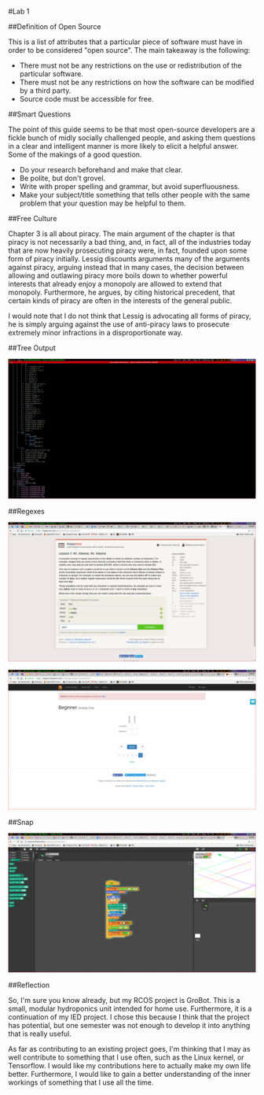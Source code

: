 #Lab 1

##Definition of Open Source

This is a list of attributes that a particular piece of software must have in
order to be considered "open source". The main takeaway is the following:

- There must not be any restrictions on the use or redistribution of the
  particular software.
- There must not be any restrictions on how the software can be modified by a
  third party.
- Source code must be accessible for free.

##Smart Questions

The point of this guide seems to be that most open-source developers are a
fickle bunch of midly socially challenged people, and asking them questions in a
clear and intelligent manner is more likely to elicit a helpful answer. Some of
the makings of a good question.

- Do your research beforehand and make that clear.
- Be polite, but don't grovel.
- Write with proper spelling and grammar, but avoid superfluousness.
- Make your subject/title something that tells other people with the same
  problem that your question may be helpful to them.

##Free Culture

Chapter 3 is all about piracy. The main argument of the chapter is that piracy
is not necessarily a bad thing, and, in fact, all of the industries today that
are now heavily prosecuting piracy were, in fact, founded upon some form of
piracy initially. Lessig discounts arguments many of the arguments against
piracy, arguing instead that in many cases, the decision between allowing and
outlawing piracy more boils down to whether powerful interests that already
enjoy a monopoly are allowed to extend that monopoly. Furthermore, he argues, by
citing historical precedent, that certain kinds of piracy are often in the
interests of the general public.

I would note that I do not think that Lessig is advocating all forms of piracy,
he is simply arguing against the use of anti-piracy laws to prosecute extremely
minor infractions in a disproportionate way.

##Tree Output

![Tree](/images/tree-screenshot.png)

##Regexes

![Regex](/images/regex.png)

![Regex](/images/regex2.png)

##Snap

![Snap](/images/snap.png)

##Reflection

So, I'm sure you know already, but my RCOS project is GroBot. This is a small,
modular hydroponics unit intended for home use. Furthermore, it is a
continuation of my IED project. I chose this because I think that the project
has potential, but one semester was not enough to develop it into anything that
is really useful.

As far as contributing to an existing project goes, I'm thinking that I may as
well contribute to something that I use often, such as the Linux kernel, or
Tensorflow. I would like my contributions here to actually make my own life
better. Furthermore, I would like to gain a better understanding of the inner
workings of something that I use all the time.
